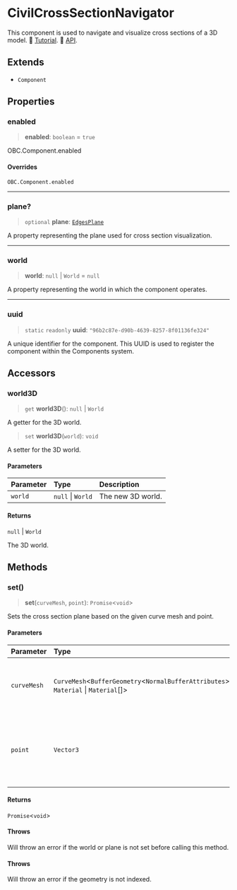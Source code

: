 # CivilCrossSectionNavigator

This component is used to navigate and visualize cross sections of a 3D model. 📕 [Tutorial](https://docs.thatopen.com/Tutorials/Components/Front/CivilCrossSectionNavigator). 📘 [API](https://docs.thatopen.com/api/@thatopen/components-front/classes/CivilCrossSectionNavigator).

## Extends

- `Component`

## Properties

### enabled

> **enabled**: `boolean` = `true`

OBC.Component.enabled

#### Overrides

`OBC.Component.enabled`

***

### plane?

> `optional` **plane**: [`EdgesPlane`](EdgesPlane.md)

A property representing the plane used for cross section visualization.

***

### world

> **world**: `null` \| `World` = `null`

A property representing the world in which the component operates.

***

### uuid

> `static` `readonly` **uuid**: `"96b2c87e-d90b-4639-8257-8f01136fe324"`

A unique identifier for the component. This UUID is used to register the component within the Components system.

## Accessors

### world3D

> `get` **world3D**(): `null` \| `World`

A getter for the 3D world.

> `set` **world3D**(`world`): `void`

A setter for the 3D world.

#### Parameters

| Parameter | Type | Description |
| :------ | :------ | :------ |
| `world` | `null` \| `World` | The new 3D world. |

#### Returns

`null` \| `World`

The 3D world.

## Methods

### set()

> **set**(`curveMesh`, `point`): `Promise`\<`void`\>

Sets the cross section plane based on the given curve mesh and point.

#### Parameters

| Parameter | Type | Description |
| :------ | :------ | :------ |
| `curveMesh` | `CurveMesh`\<`BufferGeometry`\<`NormalBufferAttributes`\>, `Material` \| `Material`[]\> | The curve mesh to create the cross section from. |
| `point` | `Vector3` | The point on the curve mesh where the cross section should be created. |

#### Returns

`Promise`\<`void`\>

#### Throws

Will throw an error if the world or plane is not set before calling this method.

#### Throws

Will throw an error if the geometry is not indexed.
